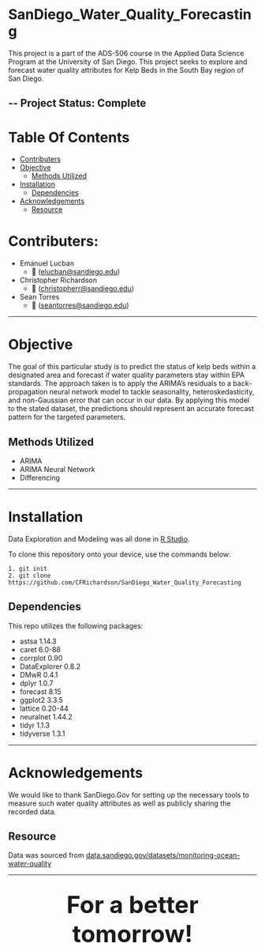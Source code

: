 # SanDiego_Water_Quality_Forecasting

This project is a part of the ADS-506 course in the Applied Data Science Program at the University of San Diego.  This project seeks to explore and forecast water quality attributes for Kelp Beds in the South Bay region of San Diego.

-- Project Status: Complete
--------------

# Table Of Contents
- [Contributers](#contributers)
- [Objective](#objective)
    - [Methods Utilized](#methods-utilized)
- [Installation](#installation)
  - [Dependencies](#dependencies)
- [Acknowledgements](#acknowledgements)
  - [Resource](#data-resource)

# Contributers:
* Emanuel Lucban
    * :email: (elucban@sandiego.edu)
* Christopher Richardson
    * :email: (christopherr@sandiego.edu)
* Sean Torres
    * :email: (seantorres@sandiego.edu)

---------------------------
# Objective
The goal of this particular study is to predict the status of kelp beds within a designated area and forecast if water quality parameters stay within EPA standards. The  approach taken is to apply the ARIMA’s residuals to a back-propagation neural network model to tackle seasonality, heteroskedasticity, and non-Gaussian error that can occur in our data. By applying this model to the stated  dataset, the predictions should represent an accurate forecast pattern for the targeted parameters.


## Methods Utilized
  * ARIMA
  * ARIMA Neural Network
  * Differencing

---------------------------
# Installation
Data Exploration and Modeling was all done in [R Studio](https://www.rstudio.com/).

To clone this repository onto your device, use the commands below:

	1. git init
	2. git clone https://github.com/CFRichardson/SanDiego_Water_Quality_Forecasting


## Dependencies
This repo utilizes the following packages:

  * astsa 1.14.3     
  * caret 6.0-88    
  * corrplot 0.90    
  * DataExplorer 0.8.2
  * DMwR 0.4.1
  * dplyr 1.0.7      
  * forecast 8.15  
  * ggplot2 3.3.5  
  * lattice 0.20-44  
  * neuralnet 1.44.2
  * tidyr 1.1.3     
  * tidyverse 1.3.1

---------------------------
# Acknowledgements
We would like to thank SanDiego.Gov for setting up the necessary tools to measure such water quality attributes as well as publicly sharing the recorded data.

## Resource
Data was sourced from [data.sandiego.gov/datasets/monitoring-ocean-water-quality](https://data.sandiego.gov/datasets/monitoring-ocean-water-quality/)

----------------------
<font size = 10> <center>For a better tomorrow!</center> </font>
----------------------
